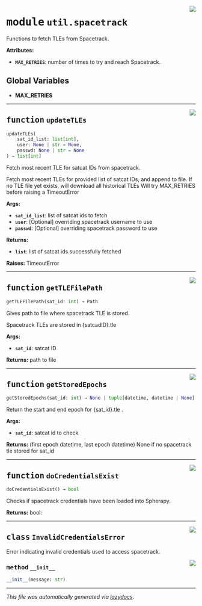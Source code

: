 <!-- markdownlint-disable -->

<a href="../spherapy/util/spacetrack.py#L0"><img align="right" style="float:right;" src="https://img.shields.io/badge/-source-cccccc?style=flat-square"></a>

# <kbd>module</kbd> `util.spacetrack`
Functions to fetch TLEs from Spacetrack. 



**Attributes:**
 
 - <b>`MAX_RETRIES`</b>:  number of times to try and reach Spacetrack. 

**Global Variables**
---------------
- **MAX_RETRIES**

---

<a href="../spherapy/util/spacetrack.py#L208"><img align="right" style="float:right;" src="https://img.shields.io/badge/-source-cccccc?style=flat-square"></a>

## <kbd>function</kbd> `updateTLEs`

```python
updateTLEs(
    sat_id_list: list[int],
    user: None | str = None,
    passwd: None | str = None
) → list[int]
```

Fetch most recent TLE for satcat IDs from spacetrack. 

Fetch most recent TLEs for provided list of satcat IDs, and append to file.  If no TLE file yet exists, will download all historical TLEs Will try MAX_RETRIES before raising a TimeoutError 



**Args:**
 
 - <b>`sat_id_list`</b>:  list of satcat ids to fetch 
 - <b>`user`</b>:  [Optional] overriding spacetrack username to use 
 - <b>`passwd`</b>:  [Optional] overriding spacetrack password to use 



**Returns:**
 
 - <b>`list`</b>: list of satcat ids successfully fetched 



**Raises:**
 TimeoutError 


---

<a href="../spherapy/util/spacetrack.py#L231"><img align="right" style="float:right;" src="https://img.shields.io/badge/-source-cccccc?style=flat-square"></a>

## <kbd>function</kbd> `getTLEFilePath`

```python
getTLEFilePath(sat_id: int) → Path
```

Gives path to file where spacetrack TLE is stored. 

Spacetrack TLEs are stored in {satcadID}.tle 



**Args:**
 
 - <b>`sat_id`</b>:  satcat ID 



**Returns:**
 path to file 


---

<a href="../spherapy/util/spacetrack.py#L244"><img align="right" style="float:right;" src="https://img.shields.io/badge/-source-cccccc?style=flat-square"></a>

## <kbd>function</kbd> `getStoredEpochs`

```python
getStoredEpochs(sat_id: int) → None | tuple[datetime, datetime | None]
```

Return the start and end epoch for {sat_id}.tle . 



**Args:**
 
 - <b>`sat_id`</b>:  satcat id to check 



**Returns:**
 (first epoch datetime, last epoch datetime) None if no spacetrack tle stored for sat_id 


---

<a href="../spherapy/util/spacetrack.py#L259"><img align="right" style="float:right;" src="https://img.shields.io/badge/-source-cccccc?style=flat-square"></a>

## <kbd>function</kbd> `doCredentialsExist`

```python
doCredentialsExist() → bool
```

Checks if spacetrack credentials have been loaded into Spherapy. 



**Returns:**
  bool: 


---

<a href="../spherapy/util/spacetrack.py#L195"><img align="right" style="float:right;" src="https://img.shields.io/badge/-source-cccccc?style=flat-square"></a>

## <kbd>class</kbd> `InvalidCredentialsError`
Error indicating invalid credentials used to access spacetrack. 

<a href="../spherapy/util/spacetrack.py#L197"><img align="right" style="float:right;" src="https://img.shields.io/badge/-source-cccccc?style=flat-square"></a>

### <kbd>method</kbd> `__init__`

```python
__init__(message: str)
```











---

_This file was automatically generated via [lazydocs](https://github.com/ml-tooling/lazydocs)._

